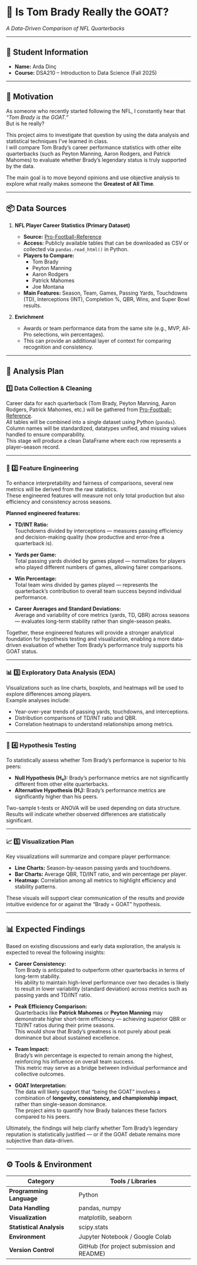 # 🏈 Is Tom Brady Really the GOAT?  
*A Data-Driven Comparison of NFL Quarterbacks*

---

## 👤 Student Information
- **Name:** Arda Dinç  
- **Course:** DSA210 – Introduction to Data Science (Fall 2025)   

---

## 🎯 Motivation

As someone who recently started following the NFL, I constantly hear that *“Tom Brady is the GOAT.”*  
But is he really?

This project aims to investigate that question by using the data analysis and statistical techniques I’ve learned in class.  
I will compare Tom Brady’s career performance statistics with other elite quarterbacks (such as Peyton Manning, Aaron Rodgers, and Patrick Mahomes) to evaluate whether Brady’s legendary status is truly supported by the data.

The main goal is to move beyond opinions and use objective analysis to explore what really makes someone the **Greatest of All Time**.

---

## 📦 Data Sources

1. **NFL Player Career Statistics (Primary Dataset)**  
   - **Source:** [Pro-Football-Reference](https://www.pro-football-reference.com/players/)  
   - **Access:** Publicly available tables that can be downloaded as CSV or collected via `pandas.read_html()` in Python.  
   - **Players to Compare:**  
     - Tom Brady  
     - Peyton Manning  
     - Aaron Rodgers  
     - Patrick Mahomes  
     - Joe Montana  
   - **Main Features:** Season, Team, Games, Passing Yards, Touchdowns (TD), Interceptions (INT), Completion %, QBR, Wins, and Super Bowl results.

2. **Enrichment**  
   - Awards or team performance data from the same site (e.g., MVP, All-Pro selections, win percentages).  
   - This can provide an additional layer of context for comparing recognition and consistency.

---

## 🔬 Analysis Plan

### 1️⃣ Data Collection & Cleaning
Career data for each quarterback (Tom Brady, Peyton Manning, Aaron Rodgers, Patrick Mahomes, etc.) will be gathered from [Pro-Football-Reference](https://www.pro-football-reference.com/players/).  
All tables will be combined into a single dataset using Python (`pandas`).  
Column names will be standardized, datatypes unified, and missing values handled to ensure comparability.  
This stage will produce a clean DataFrame where each row represents a player–season record.

---

### 🧩 2️⃣ Feature Engineering
To enhance interpretability and fairness of comparisons, several new metrics will be derived from the raw statistics.  
These engineered features will measure not only total production but also efficiency and consistency across seasons.

**Planned engineered features:**

- **TD/INT Ratio:**  
  Touchdowns divided by interceptions — measures passing efficiency and decision-making quality (how productive and error-free a quarterback is).

- **Yards per Game:**  
  Total passing yards divided by games played — normalizes for players who played different numbers of games, allowing fairer comparisons.

- **Win Percentage:**  
  Total team wins divided by games played — represents the quarterback’s contribution to overall team success beyond individual performance.

- **Career Averages and Standard Deviations:**  
  Average and variability of core metrics (yards, TD, QBR) across seasons — evaluates long-term stability rather than single-season peaks.

Together, these engineered features will provide a stronger analytical foundation for hypothesis testing and visualization, enabling a more data-driven evaluation of whether Tom Brady’s performance truly supports his GOAT status.

---

### 📊 3️⃣ Exploratory Data Analysis (EDA)
Visualizations such as line charts, boxplots, and heatmaps will be used to explore differences among players.  
Example analyses include:  
- Year-over-year trends of passing yards, touchdowns, and interceptions.  
- Distribution comparisons of TD/INT ratio and QBR.  
- Correlation heatmaps to understand relationships among metrics.

---

### 🧪 4️⃣ Hypothesis Testing
To statistically assess whether Tom Brady’s performance is superior to his peers:

- **Null Hypothesis (H₀):** Brady’s performance metrics are not significantly different from other elite quarterbacks.  
- **Alternative Hypothesis (H₁):** Brady’s performance metrics are significantly higher than his peers.  

Two-sample t-tests or ANOVA will be used depending on data structure.  
Results will indicate whether observed differences are statistically significant.

---

### 📈 5️⃣ Visualization Plan
Key visualizations will summarize and compare player performance:

- **Line Charts:** Season-by-season passing yards and touchdowns.  
- **Bar Charts:** Average QBR, TD/INT ratio, and win percentage per player.  
- **Heatmap:** Correlation among all metrics to highlight efficiency and stability patterns.  

These visuals will support clear communication of the results and provide intuitive evidence for or against the “Brady = GOAT” hypothesis.

---

## 📊 Expected Findings

Based on existing discussions and early data exploration, the analysis is expected to reveal the following insights:

- **Career Consistency:**  
  Tom Brady is anticipated to outperform other quarterbacks in terms of long-term stability.  
  His ability to maintain high-level performance over two decades is likely to result in lower variability (standard deviation) across metrics such as passing yards and TD/INT ratio.

- **Peak Efficiency Comparison:**  
  Quarterbacks like **Patrick Mahomes** or **Peyton Manning** may demonstrate higher short-term efficiency — achieving superior QBR or TD/INT ratios during their prime seasons.  
  This would show that Brady’s greatness is not purely about peak dominance but about sustained excellence.

- **Team Impact:**  
  Brady’s win percentage is expected to remain among the highest, reinforcing his influence on overall team success.  
  This metric may serve as a bridge between individual performance and collective outcomes.

- **GOAT Interpretation:**  
  The data will likely support that “being the GOAT” involves a combination of **longevity, consistency, and championship impact**, rather than single-season dominance.  
  The project aims to quantify how Brady balances these factors compared to his peers.

Ultimately, the findings will help clarify whether Tom Brady’s legendary reputation is statistically justified — or if the GOAT debate remains more subjective than data-driven.

---

## ⚙️ Tools & Environment

| Category | Tools / Libraries |
|-----------|-------------------|
| **Programming Language** | Python |
| **Data Handling** | pandas, numpy |
| **Visualization** | matplotlib, seaborn |
| **Statistical Analysis** | scipy.stats |
| **Environment** | Jupyter Notebook / Google Colab |
| **Version Control** | GitHub (for project submission and README) |
